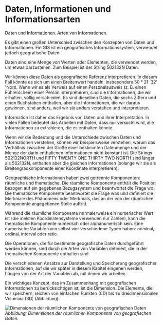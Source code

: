 # Daten, Informationen und Informationsarten

Daten und Informationen. Arten von Informationen.

Es gibt einen großen Unterschied zwischen den Konzepten von Daten und Informationen. Ein GIS ist ein geografisches Informationssystem, verwendet jedoch geografische Daten.

Daten sind eine Menge von Werten oder Elementen, die verwendet werden, um etwas darzustellen. Zum Beispiel ist der String 502132N Daten.

Wir können diese Daten als geografische Referenz interpretieren. In diesem Fall könnte es sich um einen Breitenwert handeln, insbesondere 50 ° 21 '32' 'Nord. Wenn wir es als Verweis auf einen Personalausweis (z. B. einen Führerschein) einer Person interpretieren, sind die Informationen, die wir erhalten, völlig verschieden. Es sind dieselben Daten, die sechs Ziffern und einen Buchstaben enthalten, aber die Informationen, die wir daraus gewinnen, sind anders, weil wir sie anders verstehen und interpretieren.

Information ist daher das Ergebnis von Daten und ihrer Interpretation. In vielen Fällen bedeutet das Arbeiten mit Daten, dass nur versucht wird, alle Informationen zu extrahieren, die es enthalten könnte.

Wenn wir die Bedeutung und die Unterschiede zwischen Daten und Informationen verstehen, können wir beispielsweise verstehen, warum das Verhältnis zwischen der Größe einer bestimmten Datenmenge und der Menge der darin enthaltenen Informationen nicht konstant ist. Die Strings 502132NORTH und FIFTY TWENTY ONE THIRTY TWO NORTH sind länger als 502132N, enthalten aber die gleichen Informationen (solange wir sie als Breitengradkomponente einer Koordinate interpretieren).

Geographische Informationen haben zwei getrennte Komponenten: räumliche und thematische. Die räumliche Komponente enthält die Position bezogen auf ein gegebenes Bezugssystem und beantwortet die Frage wo. Die thematische Komponente beantwortet die Frage was und definiert die Merkmale des Phänomens oder Merkmals, das an der von der räumlichen Komponente angegebenen Stelle auftritt.

Während die räumliche Komponente normalerweise ein numerischer Wert ist (die meisten Koordinatensysteme verwenden nur Zahlen), kann die thematische Komponente numerisch oder alphanumerisch sein. Eine numerische Variable kann selbst vier verschiedene Typen haben: nominal, ordinal, interval oder ratio.

Die Operationen, die für bestimmte geografische Daten durchgeführt werden können, sind durch die Arten von Variablen definiert, die in der thematischen Komponente enthalten sind.

Die verschiedenen Ansätze zur Darstellung und Speicherung geografischer Informationen, auf die wir später in diesem Kapitel eingehen werden, hängen von der Art der Variablen ab, mit denen wir arbeiten.

Ein wichtiges Konzept, das im Zusammenhang mit geografischen Informationen zu berücksichtigen ist, ist die Dimension. Die Elemente, die wir speichern, reichen von einfachen Punkten (0D) bis zu dreidimensionalen Volumina (3D) (Abbildung).

![Dimensionen der räumlichen Komponente von geografischen Daten](../media/img/Dimensions.png)
*Abbildung: Dimensionen der räumlichen Komponente von geografischen Daten.*

